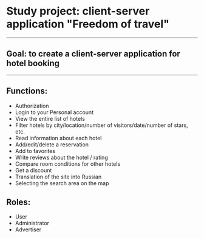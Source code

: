 # Study project: client-server application "Freedom of travel"
---------------------------
## Goal: to create a client-server application for hotel booking
---------------------------
## Functions:
- Authorization
- Login to your Personal account
- View the entire list of hotels
- Filter hotels by city/location/number of visitors/date/number of stars, etc.
- Read information about each hotel
- Add/edit/delete a reservation
- Add to favorites
- Write reviews about the hotel / rating
- Compare room conditions for other hotels
- Get a discount
- Translation of the site into Russian
- Selecting the search area on the map
## Roles:
- User
- Administrator
- Advertiser

